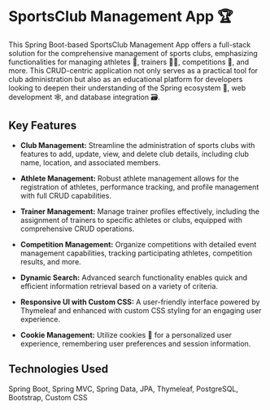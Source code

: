 # SportsClub Management App 🏆

This Spring Boot-based SportsClub Management App offers a full-stack solution for the comprehensive management of sports clubs, emphasizing functionalities for managing athletes 🏃, trainers 🏋️‍♂️, competitions 🏅, and more. This CRUD-centric application not only serves as a practical tool for club administration but also as an educational platform for developers looking to deepen their understanding of the Spring ecosystem 🌱, web development 🕸️, and database integration 🗃️.

## Key Features

- **Club Management:** Streamline the administration of sports clubs with features to add, update, view, and delete club details, including club name, location, and associated members.

- **Athlete Management:** Robust athlete management allows for the registration of athletes, performance tracking, and profile management with full CRUD capabilities.

- **Trainer Management:** Manage trainer profiles effectively, including the assignment of trainers to specific athletes or clubs, equipped with comprehensive CRUD operations.

- **Competition Management:** Organize competitions with detailed event management capabilities, tracking participating athletes, competition results, and more.

- **Dynamic Search:** Advanced search functionality enables quick and efficient information retrieval based on a variety of criteria.

- **Responsive UI with Custom CSS:** A user-friendly interface powered by Thymeleaf and enhanced with custom CSS styling for an engaging user experience.

- **Cookie Management:** Utilize cookies 🍪 for a personalized user experience, remembering user preferences and session information.

## Technologies Used
Spring Boot, Spring MVC, Spring Data, JPA, Thymeleaf, PostgreSQL, Bootstrap, Custom CSS

